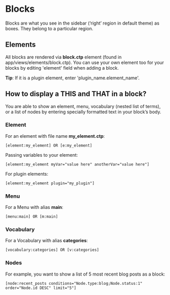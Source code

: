 # Blocks

Blocks are what you see in the sidebar (‘right’ region in default theme) as boxes. They belong to a particular region.

## Elements

All blocks are rendered via **block.ctp** element (found in app/views/elements/block.ctp). You can use your own element too for your blocks by editing 'element' field when adding a block.

**Tip**: If it is a plugin element, enter 'plugin\_name.element\_name'.

## How to display a THIS and THAT in a block?

You are able to show an element, menu, vocabulary (nested list of terms), or a list of nodes by entering specially formatted text in your block’s body.

### Element

For an element with file name **my_element.ctp**:

    [element:my_element] OR [e:my_element]

Passing variables to your element:

    [element:my_element myVar="value here" anotherVar="value here"]

For plugin elements:

    [element:my_element plugin="my_plugin"]

### Menu

For a Menu with alias **main**:

    [menu:main] OR [m:main]

### Vocabulary

For a Vocabulary with alias **categories**:

    [vocabulary:categories] OR [v:categories]

### Nodes

For example, you want to show a list of 5 most recent blog posts as a block:

    [node:recent_posts conditions="Node.type:blog;Node.status:1" order="Node.id DESC" limit="5"]